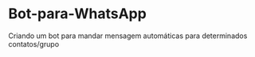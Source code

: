 # Bot-para-WhatsApp
Criando um bot para mandar mensagem automáticas para determinados contatos/grupo
